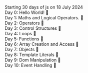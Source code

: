 Starting 30 days of js on 18 July 2024   
Day 0: Hello World! 🎯  
Day 1: Maths and Logical Operators. 🎯   
Day 2: Operators 🎯   
Day 3: Control Structures 🎯   
Day 4: Loops 🎯     
Day 5: Functions 🎯   
Day 6: Array Creation and Access 🎯    
Day 7: Objects 🎯   
Day 8: Template Literals 🎯     
Day 9: Dom Manipulation 🎯       
Day 10: Event Handling 🎯    